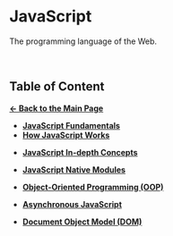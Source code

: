 # JavaScript

The programming language of the Web.

<br>

## Table of Content

[**&larr; Back to the Main Page**](./../README.md)

<div></div>

- [**JavaScript Fundamentals**](./intro/README.md)
- [**How JavaScript Works**](./how-js-works/README.md)

<div></div>

- [**JavaScript In-depth Concepts**](./in-depth/README.md)

- [**JavaScript Native Modules**](./folder/modules.md)

- [**Object-Oriented Programming (OOP)**](./oop/README.md)

- [**Asynchronous JavaScript**](./async/README.md)

- [**Document Object Model (DOM)**](./dom/README.md)

<br>

